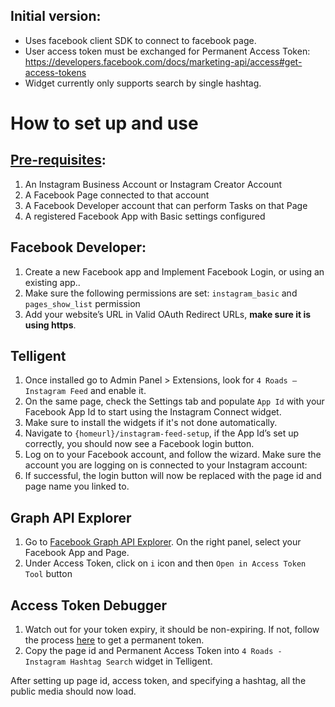 ﻿## Initial version: 
* Uses facebook client SDK to connect to facebook page.
* User access token must be exchanged for Permanent Access Token: https://developers.facebook.com/docs/marketing-api/access#get-access-tokens
* Widget currently only supports search by single hashtag.

# How to set up and use 

## [Pre-requisites](https://developers.facebook.com/docs/instagram-api/getting-started):
 1. An Instagram Business Account or Instagram Creator Account 
 2. A Facebook Page connected to that account 
 3. A Facebook Developer account that can perform Tasks on that Page 
 4. A registered Facebook App with Basic settings configured

## Facebook Developer:
1.	Create a new Facebook app and Implement Facebook Login, or using an existing app..
2.	Make sure the following permissions are set: `instagram_basic` and `pages_show_list` permission
3.	Add your website’s URL in Valid OAuth Redirect URLs, **make sure it is using https**.

## Telligent
1.	Once installed go to Admin Panel > Extensions, look for `4 Roads – Instagram Feed` and enable it.
3.	On the same page, check the Settings tab and populate `App Id` with your Facebook App Id to start using the Instagram Connect widget. 
4.	Make sure to install the widgets if it's not done automatically.
5.	Navigate to `{homeurl}/instagram-feed-setup`, if the App Id’s set up correctly, you should now see a Facebook login button.
6.	Log on to your Facebook account, and follow the wizard. Make sure the account you are logging on is connected to your Instagram account:
7.	If successful, the login button will now be replaced with the page id and page name you linked to.
 
## Graph API Explorer
1.	Go to [Facebook Graph API Explorer](https://developers.facebook.com/tools/explorer/). On the right panel, select your Facebook App and Page. 
2.	Under Access Token, click on `i` icon and then `Open in Access Token Tool` button
 

## Access Token Debugger
1.	Watch out for your token expiry, it should be non-expiring. If not, follow the process [here](https://developers.facebook.com/docs/marketing-api/access#get-access-tokens) to get a permanent token.
2.	Copy the page id and Permanent Access Token into `4 Roads - Instagram Hashtag Search` widget in Telligent. 
 
After setting up page id, access token, and specifying a hashtag, all the public media should now load.